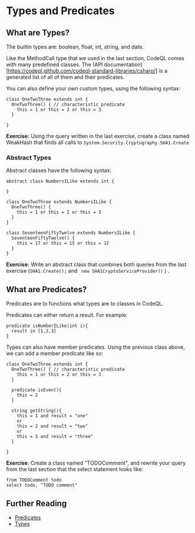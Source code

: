 # Types and Predicates

## What are Types? 

The builtin types are: boolean, float, int, string, and date. 

Like the MethodCall type that we used in the last section, CodeQL comes with many predefined classes. The (API documentation)[https://codeql.github.com/codeql-standard-libraries/csharp/] is a generated list of all of them and their predicates.

You can also define your own custom types, using the following syntax: 

```
class OneTwoThree extends int {
  OneTwoThree() { // characteristic predicate
    this = 1 or this = 2 or this = 3
  }

}
```


**Exercise:** Using the query written in the last exercise, create a class named WeakHash that finds all calls to `System.Security.Cryptography.SHA1.Create`

### Abstract Types
Abstract classes have the following syntax: 

```
abstract class NumbersILike extends int {

}

class OneTwoThree extends NumbersILike {
  OneTwoThree() {
    this = 1 or this = 2 or this = 3
  }
}

class SeventeenFiftyTwelve extends NumbersILike {
  SeventeenFiftyTwelve() {
    this = 17 or this = 15 or this = 12
  }
}

```

**Exercise:** Write an abstract class that combines both queries from the last exercise (`SHA1.Create();` and ` new SHA1CryptoServiceProvider()` ) . 

## What are Predicates?
Predicates are to functions what types are to classes in CodeQL. 

Predicates can either return a result. For example: 

```
predicate isNumberILike(int i){
  result in [1,2,3]
}

```


Types can also have member predicates. Using the previous class above, we can add a member predicate like so: 

```
class OneTwoThree extends int {
  OneTwoThree() { // characteristic predicate
    this = 1 or this = 2 or this = 3
  }

  predicate isEven(){
    this = 2
  }

  string getString(){
    this = 1 and result = "one" 
    or
    this = 2 and result = "two" 
    or 
    this = 3 and result = "three"
  }

}
```

**Exercise**: Create a class named "TODOComment", and rewrite your query from the last section  that the select statement looks like:

```
from TODOComment todo
select todo, "TODO comment"
```


## Further Reading
 - [Predicates](https://codeql.github.com/docs/ql-language-reference/predicates/)
 - [Types](https://codeql.github.com/docs/ql-language-reference/types/)